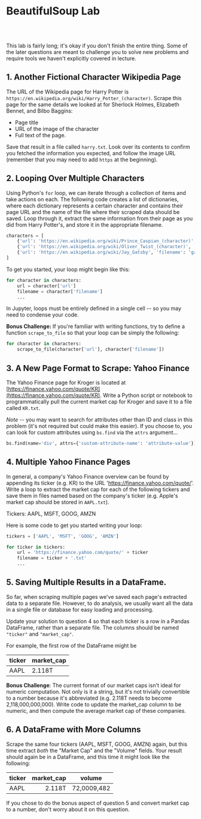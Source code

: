 # BeautifulSoup Lab

<br><br>

This lab is fairly long; it's okay if you don't finish the entire thing.
Some of the later questions are meant to challenge you to solve new problems and require tools we haven't explicitly covered in lecture.

## 1. Another Fictional Character Wikipedia Page

The URL of the Wikipedia page for Harry Potter is `https://en.wikipedia.org/wiki/Harry_Potter_(character)`.
Scrape this page for the same details we looked at for Sherlock Holmes, Elizabeth Bennet, and Bilbo Baggins:
- Page title
- URL of the image of the character
- Full text of the page.

Save that result in a file called `harry.txt`. Look over its contents to confirm you fetched the information you expected, and follow the image URL (remember that you may need to add `https` at the beginning).

## 2. Looping Over Multiple Characters

Using Python's `for` loop, we can iterate through a collection of items and take actions on each.
The following code creates a list of dictionaries, where each dictionary represents a certain character and contains their page URL and the name of the file where their scraped data should be saved.
Loop through it, extract the same information from their page as you did from Harry Potter's, and store it in the appropriate filename.

```python
characters = [
    {'url': 'https://en.wikipedia.org/wiki/Prince_Caspian_(character)', 'filename': 'caspian.txt'},
    {'url': 'https://en.wikipedia.org/wiki/Oliver_Twist_(character)', 'filename': 'oliver_twist.txt'},
    {'url': 'https://en.wikipedia.org/wiki/Jay_Gatsby', 'filename': 'gatsby.txt'},
]
```

To get you started, your loop might begin like this:

```python
for character in characters:
    url = character['url']
    filename = character['filename']
    ...
```

In Jupyter, loops must be entirely defined in a single cell -- so you may need to condense your code.

**Bonus Challenge:** If you're familiar with writing functions, try to define a function `scrape_to_file` so that your loop can be simply the following:

```python
for character in characters:
    scrape_to_file(character['url'], character['filename'])
```

## 3. A New Page Format to Scrape: Yahoo Finance

The Yahoo Finance page for Kroger is located at [https://finance.yahoo.com/quote/KR](https://finance.yahoo.com/quote/KR).
Write a Python script or notebook to programmatically pull the current market cap for Kroger and save it to a file called `KR.txt`.

*Note* -- you may want to search for attributes other than ID and class in this problem (it's not required but could make this easier). If you choose to, you can look for custom attributes using `bs.find` via the `attrs` argument...
```python
bs.find(name='div', attrs={'custom-attribute-name': 'attribute-value'})
```

## 4. Multiple Yahoo Finance Pages

In general, a company's Yahoo Finance overview can be found by appending its ticker (e.g. KR) to the URL 'https://finance.yahoo.com/quote/'.
Write a loop to extract the market cap for each of the following tickers and save them in files named based on the company's ticker (e.g. Apple's market cap should be stored in `AAPL.txt`).

Tickers: AAPL, MSFT, GOOG, AMZN


Here is some code to get you started writing your loop:
```python
tickers = ['AAPL', 'MSFT', 'GOOG', 'AMZN']

for ticker in tickers:
    url = 'https://finance.yahoo.com/quote/' + ticker
    filename = ticker + '.txt'
    ...
```

## 5. Saving Multiple Results in a DataFrame.

So far, when scraping multiple pages we've saved each page's extracted data to a separate file.
However, to do analysis, we usually want all the data in a single file or database for easy loading and processing.

Update your solution to question 4 so that each ticker is a row in a Pandas DataFrame, rather than a separate file.
The columns should be named `"ticker"` and `"market_cap"`.

For example, the first row of the DataFrame might be

| ticker | market_cap |
| ----- | ----- | 
| AAPL | 2.118T |

**Bonus Challenge**: The current format of our market caps isn't ideal for numeric computation. Not only is it a string, but it's not trivially convertible to a number because it's abbreviated (e.g. 2.118T needs to become 2,118,000,000,000). Write code to update the market_cap column to be numeric, and then compute the average market cap of these companies.

## 6. A DataFrame with More Columns

Scrape the same four tickers (AAPL, MSFT, GOOG, AMZN) again, but this time extract *both* the "Market Cap" and the "Volume" fields.
Your result should again be in a DataFrame, and this time it might look like the following:

| ticker | market_cap | volume |
| ----- | -----: |  ---- |
| AAPL | 2.118T |  72,0009,482 |

If you chose to do the bonus aspect of question 5 and convert market cap to a number, don't worry about it on this question.

